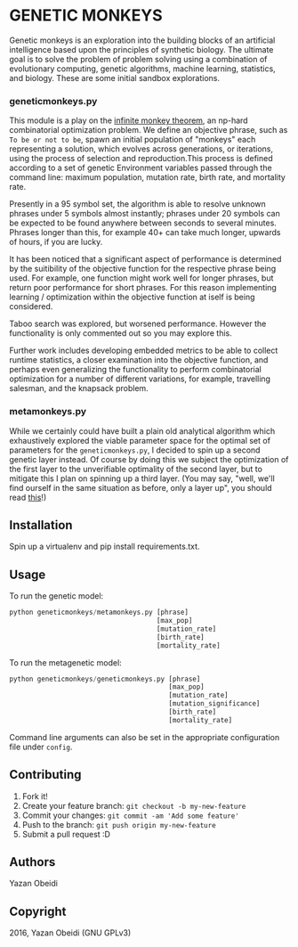 GENETIC MONKEYS
===============

Genetic monkeys is an exploration into the building blocks of an artificial intelligence based upon the principles of synthetic biology. The ultimate goal is to solve the problem of problem solving using a combination of evolutionary computing, genetic algorithms, machine learning, statistics, and biology. These are some initial sandbox explorations.

### geneticmonkeys.py

This module is a play on the [infinite monkey theorem](https://en.wikipedia.org/wiki/Infinite_monkey_theorem), an np-hard combinatorial optimization problem. We define an objective phrase, such as `To be or not to be`, spawn an initial population of "monkeys" each representing a solution, which evolves across generations, or iterations, using the process of selection and reproduction.This process is defined according to a set of genetic Environment variables passed through the command line: maximum population, mutation rate, birth rate, and mortality rate.

Presently in a 95 symbol set, the algorithm is able to resolve unknown phrases under 5 symbols almost instantly; phrases under 20 symbols can be expected to be found anywhere between seconds to several minutes. Phrases longer than this, for example 40+ can take much longer, upwards of hours, if you are lucky.

It has been noticed that a significant aspect of performance is determined by the suitibility of the objective function for the respective phrase being used. For example, one function might work well for longer phrases, but return poor performance for short phrases. For this reason implementing learning / optimization within the objective function at iself is being considered.

Taboo search was explored, but worsened performance. However the functionality is only commented out so you may explore this.

Further work includes developing embedded metrics to be able to collect runtime statistics, a closer examination into the objective function, and perhaps even generalizing the functionality to perform combinatorial optimization for a number of different variations, for example, travelling salesman, and the knapsack problem.

### metamonkeys.py

While we certainly could have built a plain old analytical algorithm which exhaustively explored the viable parameter space for the optimal set of parameters for the `geneticmonkeys.py`, I decided to spin up a second genetic layer instead. Of course by doing this we subject the optimization of the first layer to the unverifiable optimality of the second layer, but to mitigate this I plan on spinning up a third layer. (You may say, "well, we'll find ourself in the same situation as before, only a layer up", you should read [this](https://en.wikipedia.org/wiki/Turtles_all_the_way_down)!)

Installation
-----------

Spin up a virtualenv and pip install requirements.txt.

Usage
-----
To run the genetic model:
```python
python geneticmonkeys/metamonkeys.py [phrase]
                                     [max_pop]
                                     [mutation_rate]
                                     [birth_rate]
                                     [mortality_rate]
```
To run the metagenetic model:
```python
python geneticmonkeys/geneticmonkeys.py [phrase]
                                        [max_pop]
                                        [mutation_rate]
                                        [mutation_significance]
                                        [birth_rate]
                                        [mortality_rate]
```

Command line arguments can also be set in the appropriate configuration file under `config`.

Contributing
------------
1. Fork it!
2. Create your feature branch: `git checkout -b my-new-feature`
3. Commit your changes: `git commit -am 'Add some feature'`
4. Push to the branch: `git push origin my-new-feature`
5. Submit a pull request :D

Authors
------------
Yazan Obeidi

Copyright
------------
2016, Yazan Obeidi (GNU GPLv3)

